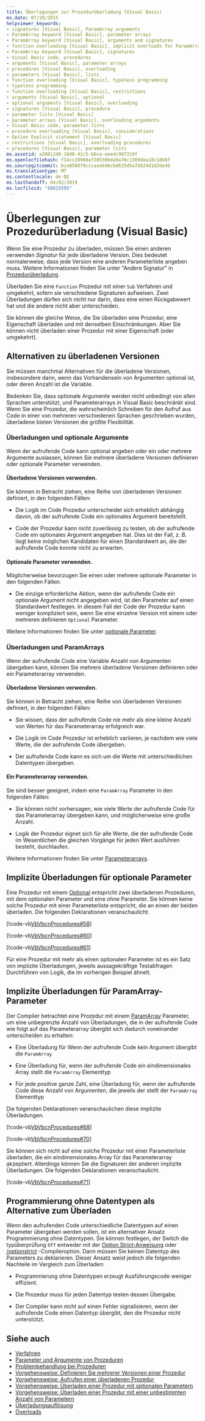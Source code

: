 ```yaml
---
title: Überlegungen zur Prozedurüberladung (Visual Basic)
ms.date: 07/20/2015
helpviewer_keywords:
- signatures [Visual Basic], ParamArray arguments
- ParamArray keyword [Visual Basic], parameter arrays
- ParamArray keyword [Visual Basic], arguments and signatures
- function overloading [Visual Basic], implicit overloads for ParamArray
- ParamArray keyword [Visual Basic], signatures
- Visual Basic code, procedures
- arguments [Visual Basic], parameter arrays
- procedures [Visual Basic], overloading
- parameters [Visual Basic], lists
- function overloading [Visual Basic], typeless programming
- typeless programming
- function overloading [Visual Basic], restrictions
- arguments [Visual Basic], optional
- optional arguments [Visual Basic], overloading
- signatures [Visual Basic], procedure
- parameter lists [Visual Basic]
- parameter arrays [Visual Basic], overloading arguments
- Visual Basic code, parameter lists
- procedure overloading [Visual Basic], considerations
- Option Explicit statement [Visual Basic]
- restrictions [Visual Basic], overloading procedures
- procedures [Visual Basic], parameter lists
ms.assetid: a2001248-10d0-42c5-b0ce-eeedc987319f
ms.openlocfilehash: f14cc28960af28530bda9a78c1309dea10c18b8f
ms.sourcegitcommit: bce0586f0cccaae6d6cbd625d5a7b824d1d3de4b
ms.translationtype: MT
ms.contentlocale: de-DE
ms.lasthandoff: 04/02/2019
ms.locfileid: "58815595"
---
```

# <a name="considerations-in-overloading-procedures-visual-basic"></a>Überlegungen zur Prozedurüberladung (Visual Basic)
Wenn Sie eine Prozedur zu überladen, müssen Sie einen anderen verwenden *Signatur* für jede überladene Version. Dies bedeutet normalerweise, dass jede Version eine anderen Parameterliste angeben muss. Weitere Informationen finden Sie unter "Andere Signatur" in [Prozedurüberladung](./procedure-overloading.md).  
  
 Überladen Sie eine `Function` Prozedur mit einer `Sub` Verfahren und umgekehrt, sofern sie verschiedene Signaturen aufweisen. Zwei Überladungen dürfen sich nicht nur darin, dass eine einen Rückgabewert hat und die andere nicht aber unterscheiden.  
  
 Sie können die gleiche Weise, die Sie überladen eine Prozedur, eine Eigenschaft überladen und mit denselben Einschränkungen. Aber Sie können nicht überladen einer Prozedur mit einer Eigenschaft (oder umgekehrt).  
  
## <a name="alternatives-to-overloaded-versions"></a>Alternativen zu überladenen Versionen  
 Sie müssen manchmal Alternativen für die überladene Versionen, insbesondere dann, wenn das Vorhandensein von Argumenten optional ist, oder deren Anzahl ist die Variable.  
  
 Bedenken Sie, dass optionale Argumente werden nicht unbedingt von allen Sprachen unterstützt, und Parameterarrays in Visual Basic beschränkt sind. Wenn Sie eine Prozedur, die wahrscheinlich Schreiben für den Aufruf aus Code in einer von mehreren verschiedenen Sprachen geschrieben wurden, überladene bieten Versionen die größte Flexibilität.  
  
### <a name="overloads-and-optional-arguments"></a>Überladungen und optionale Argumente  
 Wenn der aufrufende Code kann optional angeben oder ein oder mehrere Argumente auslassen, können Sie mehrere überladene Versionen definieren oder optionale Parameter verwenden.  
  
#### <a name="when-to-use-overloaded-versions"></a>Überladene Versionen verwenden.  
 Sie können in Betracht ziehen, eine Reihe von überladenen Versionen definiert, in den folgenden Fällen:  
  
-   Die Logik im Code Prozedur unterscheidet sich erheblich abhängig davon, ob der aufrufende Code ein optionales Argument bereitstellt.  
  
-   Code der Prozedur kann nicht zuverlässig zu testen, ob der aufrufende Code ein optionales Argument angegeben hat. Dies ist der Fall, z. B. liegt keine möglichen Kandidaten für einen Standardwert an, die der aufrufende Code konnte nicht zu erwarten.  
  
#### <a name="when-to-use-optional-parameters"></a>Optionale Parameter verwenden.  
 Möglicherweise bevorzugen Sie einen oder mehrere optionale Parameter in den folgenden Fällen:  
  
-   Die einzige erforderliche Aktion, wenn der aufrufende Code ein optionale Argument nicht angegeben wird, ist den Parameter auf einen Standardwert festlegen. In diesem Fall der Code der Prozedur kann weniger kompliziert sein, wenn Sie eine einzelne Version mit einem oder mehreren definieren `Optional` Parameter.  
  
 Weitere Informationen finden Sie unter [optionale Parameter](./optional-parameters.md).  
  
### <a name="overloads-and-paramarrays"></a>Überladungen und ParamArrays  
 Wenn der aufrufende Code eine Variable Anzahl von Argumenten übergeben kann, können Sie mehrere überladene Versionen definieren oder ein Parameterarray verwenden.  
  
#### <a name="when-to-use-overloaded-versions"></a>Überladene Versionen verwenden.  
 Sie können in Betracht ziehen, eine Reihe von überladenen Versionen definiert, in den folgenden Fällen:  
  
-   Sie wissen, dass der aufrufende Code nie mehr als eine kleine Anzahl von Werten für das Parameterarray erfolgreich war.  
  
-   Die Logik im Code Prozedur ist erheblich variieren, je nachdem wie viele Werte, die der aufrufende Code übergeben.  
  
-   Der aufrufende Code kann es sich um die Werte mit unterschiedlichen Datentypen übergeben.  
  
#### <a name="when-to-use-a-parameter-array"></a>Ein Parameterarray verwenden.  
 Sie sind besser geeignet, indem eine `ParamArray` Parameter in den folgenden Fällen:  
  
-   Sie können nicht vorhersagen, wie viele Werte der aufrufende Code für das Parameterarray übergeben kann, und möglicherweise eine große Anzahl.  
  
-   Logik der Prozedur eignet sich für alle Werte, die der aufrufende Code im Wesentlichen die gleichen Vorgänge für jeden Wert ausführen besteht, durchlaufen.  
  
 Weitere Informationen finden Sie unter [Parameterarrays](./parameter-arrays.md).  
  
## <a name="implicit-overloads-for-optional-parameters"></a>Implizite Überladungen für optionale Parameter  
 Eine Prozedur mit einem [Optional](../../../../visual-basic/language-reference/modifiers/optional.md) entspricht zwei überladenen Prozeduren, mit dem optionalen Parameter und eine ohne Parameter. Sie können keine solche Prozedur mit einer Parameterliste entspricht, die an einen der beiden überladen. Die folgenden Deklarationen veranschaulicht.  
  
 [!code-vb[VbVbcnProcedures#58](~/samples/snippets/visualbasic/VS_Snippets_VBCSharp/VbVbcnProcedures/VB/Class1.vb#58)]  
  
 [!code-vb[VbVbcnProcedures#60](~/samples/snippets/visualbasic/VS_Snippets_VBCSharp/VbVbcnProcedures/VB/Class1.vb#60)]  
  
 [!code-vb[VbVbcnProcedures#61](~/samples/snippets/visualbasic/VS_Snippets_VBCSharp/VbVbcnProcedures/VB/Class1.vb#61)]  
  
 Für eine Prozedur mit mehr als einen optionalen Parameter ist es ein Satz von implizite Überladungen, jeweils aussagekräftige Testabfragen Durchführen von Logik, die im vorherigen Beispiel ähnelt.  
  
## <a name="implicit-overloads-for-a-paramarray-parameter"></a>Implizite Überladungen für ParamArray-Parameter  
 Der Compiler betrachtet eine Prozedur mit einem [ParamArray](../../../../visual-basic/language-reference/modifiers/paramarray.md) Parameter, um eine unbegrenzte Anzahl von Überladungen, die in der aufrufende Code wie folgt auf das Parameterarray übergibt sich dadurch voneinander unterscheiden zu erhalten:  
  
-   Eine Überladung für Wenn der aufrufende Code kein Argument übergibt die `ParamArray`  
  
-   Eine Überladung für, wenn der aufrufende Code ein eindimensionales Array stellt die `ParamArray` Elementtyp  
  
-   Für jede positive ganze Zahl, eine Überladung für, wenn der aufrufende Code diese Anzahl von Argumenten, die jeweils der stellt der `ParamArray` Elementtyp  
  
 Die folgenden Deklarationen veranschaulichen diese implizite Überladungen.  
  
 [!code-vb[VbVbcnProcedures#68](~/samples/snippets/visualbasic/VS_Snippets_VBCSharp/VbVbcnProcedures/VB/Class1.vb#68)]  
  
 [!code-vb[VbVbcnProcedures#70](~/samples/snippets/visualbasic/VS_Snippets_VBCSharp/VbVbcnProcedures/VB/Class1.vb#70)]  
  
 Sie können sich nicht auf eine solche Prozedur mit einer Parameterliste überladen, die ein eindimensionales Array für das Parameterarray akzeptiert. Allerdings können Sie die Signaturen der anderen implizite Überladungen. Die folgenden Deklarationen veranschaulicht.  
  
 [!code-vb[VbVbcnProcedures#71](~/samples/snippets/visualbasic/VS_Snippets_VBCSharp/VbVbcnProcedures/VB/Class1.vb#71)]  
  
## <a name="typeless-programming-as-an-alternative-to-overloading"></a>Programmierung ohne Datentypen als Alternative zum Überladen  
 Wenn den aufrufenden Code unterschiedliche Datentypen auf einen Parameter übergeben werden sollen, ist ein alternativer Ansatz Programmierung ohne Datentypen. Sie können festlegen, der Switch die typüberprüfung `Off` entweder mit der [Option Strict-Anweisung](../../../../visual-basic/language-reference/statements/option-strict-statement.md) oder [/optionstrict](../../../../visual-basic/reference/command-line-compiler/optionstrict.md) -Compileroption. Dann müssen Sie keinen Datentyp des Parameters zu deklarieren. Dieser Ansatz weist jedoch die folgenden Nachteile im Vergleich zum Überladen:  
  
-   Programmierung ohne Datentypen erzeugt Ausführungscode weniger effizient.  
  
-   Die Prozedur muss für jeden Datentyp testen dessen Übergabe.  
  
-   Der Compiler kann nicht auf einen Fehler signalisieren, wenn der aufrufende Code einen Datentyp übergibt, den die Prozedur nicht unterstützt.  
  
## <a name="see-also"></a>Siehe auch

- [Verfahren](./index.md)
- [Parameter und Argumente von Prozeduren](./procedure-parameters-and-arguments.md)
- [Problembehandlung bei Prozeduren](./troubleshooting-procedures.md)
- [Vorgehensweise: Definieren Sie mehrerer Versionen einer Prozedur](./how-to-define-multiple-versions-of-a-procedure.md)
- [Vorgehensweise: Aufrufen einer überladenen Prozedur](./how-to-call-an-overloaded-procedure.md)
- [Vorgehensweise: Überladen einer Prozedur mit optionalen Parametern](./how-to-overload-a-procedure-that-takes-optional-parameters.md)
- [Vorgehensweise: Überladen einer Prozedur mit einer unbestimmten Anzahl von Parametern](./how-to-overload-a-procedure-that-takes-an-indefinite-number-of-parameters.md)
- [Überladungsauflösung](./overload-resolution.md)
- [Overloads](../../../../visual-basic/language-reference/modifiers/overloads.md)
